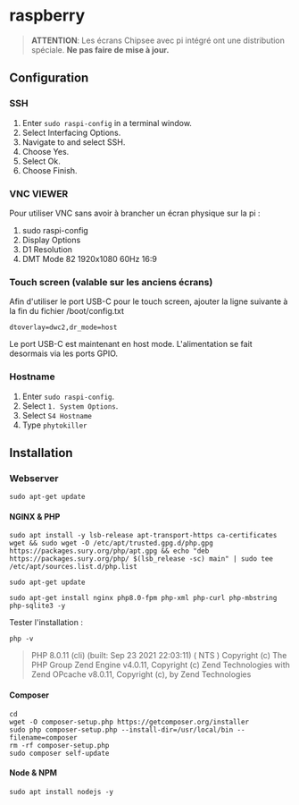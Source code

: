 # raspberry

> **ATTENTION**: Les écrans Chipsee avec pi intégré ont une distribution spéciale. **Ne pas faire de mise à jour.**

## Configuration

### SSH

1. Enter `sudo raspi-config` in a terminal window.
2. Select Interfacing Options.
3. Navigate to and select SSH.
4. Choose Yes.
5. Select Ok.
6. Choose Finish.

### VNC VIEWER

Pour utiliser VNC sans avoir à brancher un écran physique sur la pi :
1. sudo raspi-config
2. Display Options
3. D1 Resolution
5. DMT Mode 82 1920x1080 60Hz 16:9

### Touch screen (valable sur les anciens écrans)

Afin d'utiliser le port USB-C pour le touch screen, ajouter la ligne suivante à la fin du fichier /boot/config.txt

    dtoverlay=dwc2,dr_mode=host
    
Le port USB-C est maintenant en host mode. L'alimentation se fait desormais via les ports GPIO.

### Hostname

1. Enter `sudo raspi-config`.
2. Select `1. System Options`.
3. Select `S4 Hostname`
4. Type `phytokiller`

## Installation

### Webserver

```
sudo apt-get update
```

#### NGINX & PHP
```
sudo apt install -y lsb-release apt-transport-https ca-certificates wget && sudo wget -O /etc/apt/trusted.gpg.d/php.gpg https://packages.sury.org/php/apt.gpg && echo "deb https://packages.sury.org/php/ $(lsb_release -sc) main" | sudo tee /etc/apt/sources.list.d/php.list
```

```
sudo apt-get update
```

```
sudo apt-get install nginx php8.0-fpm php-xml php-curl php-mbstring php-sqlite3 -y
```

Tester l'installation :
```
php -v
```
> PHP 8.0.11 (cli) (built: Sep 23 2021 22:03:11) ( NTS )
Copyright (c) The PHP Group
Zend Engine v4.0.11, Copyright (c) Zend Technologies
    with Zend OPcache v8.0.11, Copyright (c), by Zend Technologies

#### Composer

    cd
    wget -O composer-setup.php https://getcomposer.org/installer
    sudo php composer-setup.php --install-dir=/usr/local/bin --filename=composer
    rm -rf composer-setup.php
    sudo composer self-update
    
#### Node & NPM

    sudo apt install nodejs -y
